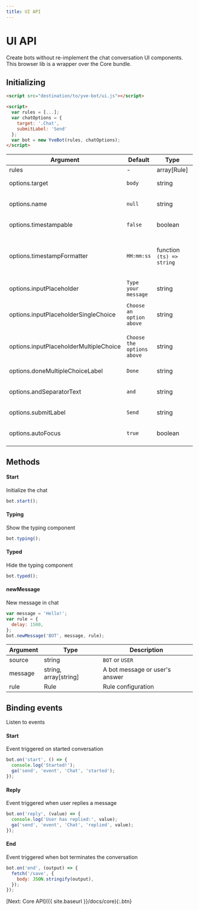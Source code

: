 ```yaml
---
title: UI API
---
```


# UI API

Create bots without re-implement the chat conversation UI components. This browser lib is a wrapper over the Core bundle.

## Initializing
```html
<script src="destination/to/yve-bot/ui.js"></script>

<script>
  var rules = [...];
  var chatOptions = {
    target: '.Chat',
    submitLabel: 'Send'
  };
  var bot = new YveBot(rules, chatOptions);
</script>
```

| Argument | Default | Type | Description |
|----------|---------|------|-------------|
| rules | - | array[Rule] | Array of Rule
| options.target | `body` | string | DOM target to create the chat
| options.name | `null` | string | The bot name. If filled, a label will appear in message bubble
| options.timestampable | `false` | boolean | Show current time of messages
| options.timestampFormatter | `HH:mm:ss` | function `(ts) => string` | Change format of timestamp displayed in messages. You can also use moment.js lib, by `ts => moment(ts).fromNow();`
| options.inputPlaceholder | `Type your message` | string | Message of input placeholder
| options.inputPlaceholderSingleChoice | `Choose an option above` | string | Message of input placeholder when current rule is a SingleChoice type
| options.inputPlaceholderMultipleChoice | `Choose the options above` | string | Message of input placeholder when current rule is a MultipleChoice type
| options.doneMultipleChoiceLabel | `Done` | string | Button label of MultipleChoice type
| options.andSeparatorText | `and` | string | Used to join the user's answer in MultipleChoice type
| options.submitLabel | `Send` | string | Button label of submit message
| options.autoFocus | `true` | boolean | Autofocus the message input whenever possible


## Methods

#### Start

Initialize the chat

```javascript
bot.start();
```

#### Typing

Show the typing component

```javascript
bot.typing();
```

#### Typed

Hide the typing component

```javascript
bot.typed();
```

#### newMessage

New message in chat

```javascript
var message = 'Hello!';
var rule = {
  delay: 1500,
};
bot.newMessage('BOT', message, rule);
```

| Argument | Type | Description |
|----------|------|-------------|
| source | string | `BOT` or `USER`
| message | string, array[string] | A bot message or user's answer
| rule | Rule | Rule configuration


## Binding events

Listen to events

#### Start

Event triggered on started conversation

```javascript
bot.on('start', () => {
  console.log('Started!');
  ga('send', 'event', 'Chat', 'started');
});
```

#### Reply

Event triggered when user replies a message

```javascript
bot.on('reply', (value) => {
  console.log('User has replied:', value);
  ga('send', 'event', 'Chat', 'replied', value);
});
```

#### End

Event triggered when bot terminates the conversation

```javascript
bot.on('end', (output) => {
  fetch('/save', {
    body: JSON.stringify(output),
  });
});
```

[Next: Core API]({{ site.baseurl }}/docs/core){:.btn}
